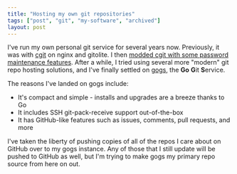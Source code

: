 ```yaml
---
title: "Hosting my own git repositories"
tags: ["post", "git", "my-software", "archived"]
layout: post
---
```


I've run my own personal git service for several years now. Previously,
it was with [cgit](https://git.zx2c4.com/cgit/about/) on nginx and
gitolite. I then [modded cgit with some password maintenance
features](/2012/07/add-password-maintenance-feature-to-cgit-with-php/).
After a while, I tried using several more "modern" git repo hosting
solutions, and I've finally settled on
[gogs](https://github.com/gogs/gogs), the **Go** **G**it
**S**ervice.<!--more-->

The reasons I've landed on gogs include:

- It's compact and simple - installs and upgrades are a breeze thanks to Go
- It includes SSH git-pack-receive support out-of-the-box
- It has GitHub-like features such as issues, comments, pull requests, and more

I've taken the liberty of pushing copies of all of the repos I care
about on GitHub over to my gogs instance. Any of those that I still
update will be pushed to GitHub as well, but I'm trying to make gogs my
primary repo source from here on out.

